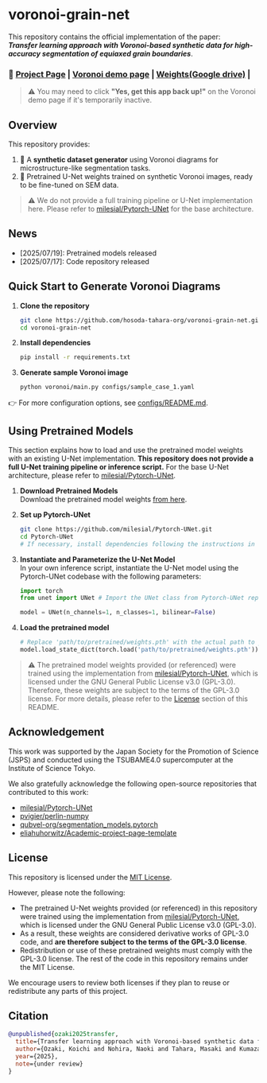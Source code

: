# voronoi-grain-net

This repository contains the official implementation of the paper:  
**_Transfer learning approach with Voronoi-based synthetic data for high-accuracy segmentation of equiaxed grain boundaries_**.

### 🔗 [Project Page](https://hosoda-tahara-org.github.io/voronoi-grain-net/) | [Voronoi demo page](https://voronoi-web.streamlit.app/) | [Weights(Google drive)](https://drive.google.com/drive/folders/1LeuwNjhs0DscPj5WA_630ilwzXm3i521?usp=sharing) |

> ⚠️ You may need to click **"Yes, get this app back up!"** on the Voronoi demo page if it's temporarily inactive.


## Overview

This repository provides:

1. 🧪 A **synthetic dataset generator** using Voronoi diagrams for microstructure-like segmentation tasks.
2. 🧠 Pretrained U-Net weights trained on synthetic Voronoi images, ready to be fine-tuned on SEM data.

> ⚠️ We do not provide a full training pipeline or U-Net implementation here. Please refer to [milesial/Pytorch-UNet](https://github.com/milesial/Pytorch-UNet) for the base architecture.


## News

- [2025/07/19]: Pretrained models released
- [2025/07/17]: Code repository released


## Quick Start to Generate Voronoi Diagrams
1. **Clone the repository**
   ```bash
   git clone https://github.com/hosoda-tahara-org/voronoi-grain-net.git
   cd voronoi-grain-net
   ```

2. **Install dependencies**
   ```bash
   pip install -r requirements.txt
   ```

3. **Generate sample Voronoi image**
   ```bash
   python voronoi/main.py configs/sample_case_1.yaml 
   ```

👉 For more configuration options, see [configs/README.md](configs/README.md).


## Using Pretrained Models

This section explains how to load and use the pretrained model weights with an existing U-Net implementation. **This repository does not provide a full U-Net training pipeline or inference script.** For the base U-Net architecture, please refer to [milesial/Pytorch-UNet](https://github.com/milesial/Pytorch-UNet).


1.  **Download Pretrained Models**  
   Download the pretrained model weights [from here](https://drive.google.com/drive/folders/1LeuwNjhs0DscPj5WA_630ilwzXm3i521?usp=sharing).

2. **Set up Pytorch-UNet**
   ```bash
   git clone https://github.com/milesial/Pytorch-UNet.git
   cd Pytorch-UNet
   # If necessary, install dependencies following the instructions in the Pytorch-UNet repository's README.
   ```

3. **Instantiate and Parameterize the U-Net Model**  
   In your own inference script, instantiate the U-Net model using the Pytorch-UNet codebase with the following parameters:

   ```python
   import torch
   from unet import UNet # Import the UNet class from Pytorch-UNet repository

   model = UNet(n_channels=1, n_classes=1, bilinear=False)
   ```

4. **Load the pretrained model**
   ```python
   # Replace 'path/to/pretrained/weights.pth' with the actual path to your downloaded weights file.
   model.load_state_dict(torch.load('path/to/pretrained/weights.pth'))
   ```

> ⚠️ The pretrained model weights provided (or referenced) were trained using the implementation from [milesial/Pytorch-UNet](https://github.com/milesial/Pytorch-UNet), which is licensed under the GNU General Public License v3.0 (GPL-3.0). Therefore, these weights are subject to the terms of the GPL-3.0 license. For more details, please refer to the [License](#license) section of this README.

## Acknowledgement

This work was supported by the Japan Society for the Promotion of Science (JSPS) and conducted using the TSUBAME4.0 supercomputer at the Institute of Science Tokyo.

We also gratefully acknowledge the following open-source repositories that contributed to this work:
- [milesial/Pytorch-UNet](https://github.com/milesial/Pytorch-UNet)
- [pvigier/perlin-numpy](https://github.com/pvigier/perlin-numpy)
- [qubvel-org/segmentation_models.pytorch](https://github.com/qubvel-org/segmentation_models.pytorch)
- [eliahuhorwitz/Academic-project-page-template](https://github.com/eliahuhorwitz/Academic-project-page-template)


## License

This repository is licensed under the [MIT License](./LICENSE).

However, please note the following:

- The pretrained U-Net weights provided (or referenced) in this repository were trained using the implementation from [milesial/Pytorch-UNet](https://github.com/milesial/Pytorch-UNet), which is licensed under the GNU General Public License v3.0 (GPL-3.0).
- As a result, these weights are considered derivative works of GPL-3.0 code, and **are therefore subject to the terms of the GPL-3.0 license**.
- Redistribution or use of these pretrained weights must comply with the GPL-3.0 license. The rest of the code in this repository remains under the MIT License.

We encourage users to review both licenses if they plan to reuse or redistribute any parts of this project.


## Citation

```bibtex
@unpublished{ozaki2025transfer,
  title={Transfer learning approach with Voronoi-based synthetic data for high-accuracy segmentation of equiaxed grain boundaries},
  author={Ozaki, Koichi and Nohira, Naoki and Tahara, Masaki and Kumazawa, Itsuo and Hosoda, Hideki},
  year={2025},
  note={under review}
}
```
